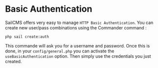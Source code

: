 # Basic Authentication

SailCMS offers very easy to manage `HTTP Basic Authentication`. You can create new user/pass combinations using the 
Commander command :

```shell
php sail create:auth
```

This commande will ask you for a username and password. Once this is done, in your `config/general.php` you can
activate the `useBasicAuthentication` option. Then simply use the credentials you just created.